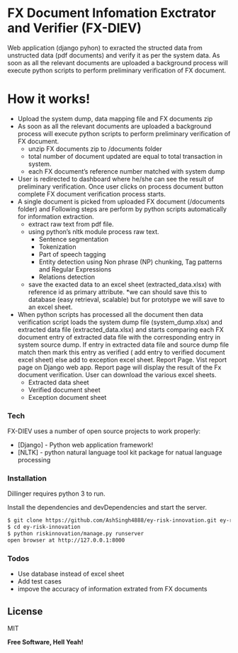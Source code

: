# FX Document Infomation Exctrator and Verifier (FX-DIEV)

Web application (django pyhon) to exracted the structed data from unstructed data (pdf documents) and verify it as per the system data.
As soon as all the relevant documents are uploaded a background process will execute python scripts to perform preliminary verification of FX document.


# How it works!
  - Upload the system dump, data mapping file and FX documents zip
  - As soon as all the relevant documents are uploaded a background process will execute python scripts to perform preliminary verification of FX document.
     - unzip FX documents zip to /documents folder
     - total number of document updated are equal to total transaction in system.
     - each FX document’s reference number matched with system dump
  - User is redirected to dashboard where he/she can see the result of preliminary verification. Once user clicks on process document button complete FX document verification process starts.
  - A single document is picked from uploaded FX document (/documents folder) and  Following steps are perform by python scripts automatically for information extraction.
    - extract raw text from pdf file.
    - using python’s nltk module process raw text.
        - Sentence segmentation 
        - Tokenization
        - Part of speech tagging
        - Entity detection using Non phrase (NP) chunking, Tag patterns and Regular Expressions
        - Relations detection
    - save the exacted data to an excel sheet (extracted_data.xlsx) with reference id as primary attribute.
            *we can should save this to database (easy retrieval, scalable) but for prototype we will save to an excel sheet.  
- When python scripts has processed all the document then data verification script loads the system dump file (system_dump.xlsx) and extracted data file (extracted_data.xlsx)  and starts comparing each FX document entry  of extracted data file with the corresponding entry in system source dump. 
If entry in extracted data file and source dump file match then mark this entry as verified ( add entry to verified document excel sheet) else add to exception excel sheet.
Report Page. Vist report page on Django web app.  Report page will display the result of the Fx document verification. User can download the various excel sheets. 
    - Extracted data sheet
    - Verified document sheet
    - Exception document sheet




### Tech

FX-DIEV uses a number of open source projects to work properly:

* [Django] - Python web application framework!
* [NLTK] - python natural language tool kit package for natual language processing


### Installation

Dillinger requires python 3 to run.

Install the dependencies and devDependencies and start the server.

```sh
$ git clone https://github.com/AshSingh4888/ey-risk-innovation.git ey-risk-innovation
$ cd ey-risk-innovation
$ python riskinnovation/manage.py runserver
open browser at http://127.0.0.1:8000
```

### Todos

 - Use database instead of excel sheet
 - Add test cases
 - impove the accuracy of information extrated from FX documents

License
----

MIT


**Free Software, Hell Yeah!**

